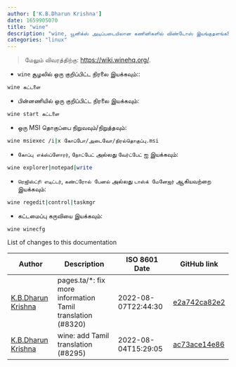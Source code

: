 ```yaml
---
author: ['K.B.Dharun Krishna']
date: 1659905070
title: "wine"
description: "wine, யூனிக்ஸ் அடிப்படையிலான கணினிகளில் விண்டோஸ் இயங்குதளங்களை இயக்கவும்."
categories: "linux"
---
```

> மேலும் விவரத்திற்கு: <https://wiki.winehq.org/>.

- `wine` சூழலில் ஒரு குறிப்பிட்ட நிரலை இயக்கவும்::

```bash
wine கட்டளை
```

- பின்னணியில் ஒரு குறிப்பிட்ட நிரலை இயக்கவும்:

```bash
wine start கட்டளை
```

- ஒரு MSI தொகுப்பை நிறுவவும்/நிறுத்தவும்:

```bash
wine msiexec /i|x கோப்போ/அடைவோ/நிரல்தொகுப்பு.msi
```

- `கோப்பு எக்ஸ்ப்ளோரர்`, `நோட்பேட்` அல்லது `வேர்ட்பேட்` ஐ இயக்கவும்:

```bash
wine explorer|notepad|write
```

- `ரெஜிஸ்ட்ரி எடிட்டர்`, `கண்ட்ரோல் பேனல்` அல்லது `டாஸ்க் மேனேஜர்` ஆகியவற்றை இயக்கவும்:

```bash
wine regedit|control|taskmgr
```

- கட்டமைப்பு கருவியை இயக்கவும்:

```bash
wine winecfg
```
List of changes to this documentation


Author | Description | ISO 8601 Date | GitHub link
------|-----|-----|-----
[K.B.Dharun Krishna](mailto:kbdharunkrishna@gmail.com) | pages.ta/*: fix more information Tamil translation (#8320) | 2022-08-07T22:44:30 | [e2a742ca82e2](https://github.com/tldr-pages/tldr/commit/e2a742ca82e2889a2d605962a45196e64b7579e4)
[K.B.Dharun Krishna](mailto:kbdharunkrishna@gmail.com) | wine: add Tamil translation (#8295) | 2022-08-04T15:29:05 | [ac73ace14e86](https://github.com/tldr-pages/tldr/commit/ac73ace14e862aa28852ad19e45c78f44989f6b1)

